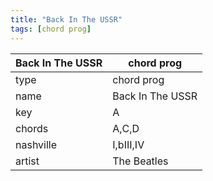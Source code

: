 ```yaml
---
title: "Back In The USSR"
tags: [chord prog]
---
```


|Back In The USSR|chord prog|
|---|---|
|type|chord prog|
|name|Back In The USSR|
|key|A|
|chords|A,C,D|
|nashville|I,bIII,IV|
|artist|The Beatles|
